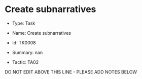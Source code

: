 # Create subnarratives

* Type: Task

* Name: Create subnarratives

* Id: TK0008

* Summary: nan

* Tactic: TA02

DO NOT EDIT ABOVE THIS LINE - PLEASE ADD NOTES BELOW